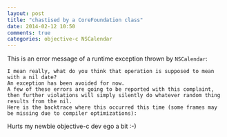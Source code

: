 ```yaml
---
layout: post
title: "chastised by a CoreFoundation class"
date: 2014-02-12 10:50
comments: true
categories: objective-c NSCalendar
---
```


This is an error message of a runtime exception thrown by `NSCalendar`:

    I mean really, what do you think that operation is supposed to mean with a nil date?
    An exception has been avoided for now.
    A few of these errors are going to be reported with this complaint, then further violations will simply silently do whatever random thing results from the nil.
    Here is the backtrace where this occurred this time (some frames may be missing due to compiler optimizations):

Hurts my newbie objective-c dev ego a bit :-)

